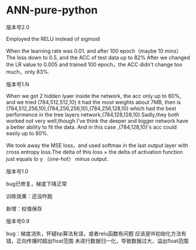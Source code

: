 # ANN-pure-python


版本号2.0

Employed the RELU instead of sigmoid 

When the learning rate was 0.01. and after 100 epoch（maybe 10 mins） The loss down to 0.5, and the ACC of test data up to 82%
After we changed the LR value to 0.005 and trained 100 epoch，the ACC didn't change too much，only 83%.





版本号1.N

When we got 2 hidden lyaer inside the network, the acc only up to 60%, and we tried (784,512,512,10) it had the most weights about 7MB, then is (784,512,256,10),(784,256,256,10),(784,256,128,10) which had the best performence in the tree layers network,(784,128,128,10).Sadly,they both worked not very well,though I've think the deeper and bigger network have a better ability to fit the data. And in this case ,(784,128,10)'s acc could easily up to 80%.

We took away the MSE loss，and used softmax in the last output layer with cross entropy loss.The delta of this loss × the delta of activation function just equals to y （one-hot） minus output.

版本号1.0

bug已修复，梯度下降正常

训练效果：还没咋跑

新增：权值保存


版本号0.9 

bug：梯度消失，怀疑bp算法有误，或者relu函数有问题
     应该是W初始化方法有错，正向传播时超出float范围
     未进行数据归一化，导致数据过大，溢出float范围
     


